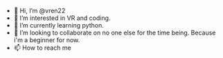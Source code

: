 - 👋 Hi, I’m @vren22
- 👀 I’m interested in VR and coding. 
- 🌱 I’m currently learning python. 
- 💞️ I’m looking to collaborate on no one else for the time being. Because i'm a beginner for now.
- 📫 How to reach me

<!---
vren22/vren22 is a ✨ special ✨ repository because its `README.md` (this file) appears on your GitHub profile.
You can click the Preview link to take a look at your changes.
--->
